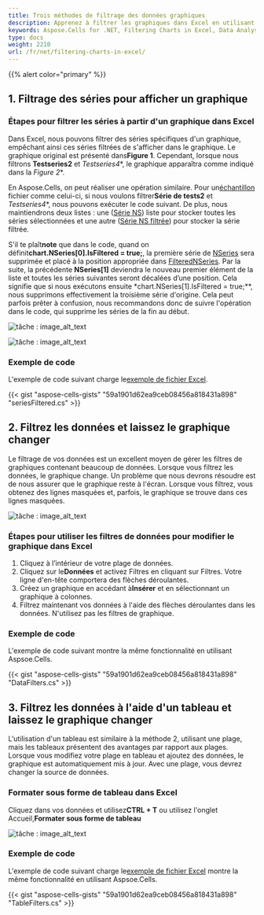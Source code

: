 ```yaml
---
title: Trois méthodes de filtrage des données graphiques
description: Apprenez à filtrer les graphiques dans Excel en utilisant le Aspose.Cells for .NET. Notre guide complet vous montrera comment appliquer des filtres aux graphiques, personnaliser les éléments des graphiques et utiliser des outils d'analyse de données pour de meilleures informations et une prise de décision éclairée.
keywords: Aspose.Cells for .NET, Filtering Charts in Excel, Data Analysis, Decision Making, Visualization.
type: docs
weight: 2210
url: /fr/net/filtering-charts-in-excel/
---
```

{{% alert color="primary" %}}

##  **1. Filtrage des séries pour afficher un graphique**

###  **Étapes pour filtrer les séries à partir d'un graphique dans Excel**
 Dans Excel, nous pouvons filtrer des séries spécifiques d'un graphique, empêchant ainsi ces séries filtrées de s'afficher dans le graphique. Le graphique original est présenté dans**Figure 1**. Cependant, lorsque nous filtrons **Testseries2** et *Testseries4**, le graphique apparaîtra comme indiqué dans la *Figure 2**.

 En Aspose.Cells, on peut réaliser une opération similaire. Pour un[échantillon](seriesFiltered.xlsx) fichier comme celui-ci, si nous voulons filtrer**Série de tests2** et *Testseries4**, nous pouvons exécuter le code suivant. De plus, nous maintiendrons deux listes : une ([Série NS](https://reference.aspose.com/cells/net/aspose.cells.charts/chart/nseries/)) liste pour stocker toutes les séries sélectionnées et une autre ([Série NS filtrée](https://reference.aspose.com/cells/net/aspose.cells.charts/chart/filteredSeries/)) pour stocker la série filtrée.

S'il te plaît**note** que dans le code, quand on définit**chart.NSeries[0].IsFiltered = true;**, la première série de [NSeries](https://reference.aspose.com/cells/net/aspose.cells.charts/chart/nseries/) sera supprimée et placé à la position appropriée dans [FilteredNSeries](https://reference.aspose.com/cells/net/aspose.cells.charts/chart/filteredSeries/). Par la suite, la précédente **NSeries[1]** deviendra le nouveau premier élément de la liste et toutes les séries suivantes seront décalées d’une position. Cela signifie que si nous exécutons ensuite *chart.NSeries[1].IsFiltered = true;**, nous supprimons effectivement la troisième série d'origine. Cela peut parfois prêter à confusion, nous recommandons donc de suivre l'opération dans le code, qui supprime les séries de la fin au début.

![tâche : image_alt_text](Figure1.png)

![tâche : image_alt_text](Figure2.png)

###  **Exemple de code**
 L'exemple de code suivant charge le[exemple de fichier Excel](seriesFiltered.xlsx).

{{< gist "aspose-cells-gists" "59a1901d62ea9ceb08456a818431a898" "seriesFiltered.cs" >}}

##  **2. Filtrez les données et laissez le graphique changer**

Le filtrage de vos données est un excellent moyen de gérer les filtres de graphiques contenant beaucoup de données. Lorsque vous filtrez les données, le graphique change. Un problème que nous devrons résoudre est de nous assurer que le graphique reste à l'écran. Lorsque vous filtrez, vous obtenez des lignes masquées et, parfois, le graphique se trouve dans ces lignes masquées.

![tâche : image_alt_text](Figure3.png)

###  **Étapes pour utiliser les filtres de données pour modifier le graphique dans Excel**

1. Cliquez à l’intérieur de votre plage de données.
 2. Cliquez sur le**Données** et activez Filtres en cliquant sur Filtres. Votre ligne d'en-tête comportera des flèches déroulantes.
 3. Créez un graphique en accédant à**Insérer** et en sélectionnant un graphique à colonnes.
4. Filtrez maintenant vos données à l'aide des flèches déroulantes dans les données. N'utilisez pas les filtres de graphique.

###  **Exemple de code**
L'exemple de code suivant montre la même fonctionnalité en utilisant Aspsoe.Cells.

{{< gist "aspose-cells-gists" "59a1901d62ea9ceb08456a818431a898" "DataFilters.cs" >}}

##  **3. Filtrez les données à l'aide d'un tableau et laissez le graphique changer**

L'utilisation d'un tableau est similaire à la méthode 2, utilisant une plage, mais les tableaux présentent des avantages par rapport aux plages. Lorsque vous modifiez votre plage en tableau et ajoutez des données, le graphique est automatiquement mis à jour. Avec une plage, vous devrez changer la source de données.

###  **Formater sous forme de tableau dans Excel**

 Cliquez dans vos données et utilisez**CTRL + T** ou utilisez l'onglet Accueil,**Formater sous forme de tableau**

![tâche : image_alt_text](Figure4.png)

###  **Exemple de code**
 L'exemple de code suivant charge le[exemple de fichier Excel](TableFilters.xlsx) montre la même fonctionnalité en utilisant Aspsoe.Cells.

{{< gist "aspose-cells-gists" "59a1901d62ea9ceb08456a818431a898" "TableFilters.cs" >}}